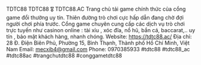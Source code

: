 TDTC88
TDTC88 🎖️ TDTC88.AC Trang chủ tải game chính thức của cổng game đổi thưởng uy tín. Thiên đường trò chơi cực hấp dẫn đang chờ đợi người chơi phía trước.
Cổng game chuyên cung cấp các dịch vụ trò chơi trực tuyến như casinon online : tài xỉu , xóc đĩa, nổ hũ, bắn cá, baccarat,.. uy tín , bảo mật khách hàng, nhanh chóng.
Website: https://tdtc88.ac/
Địa chỉ:  28 Đ. Điện Biên Phủ, Phường 15, Bình Thạnh, Thành phố Hồ Chí Minh, Việt Nam
Email: mecxib4@gmail.com
Phone: 0970385933
#tdtc88 #tdtc88_ac #tdtc88ac #trangchutdtc88 #conggametdtc88